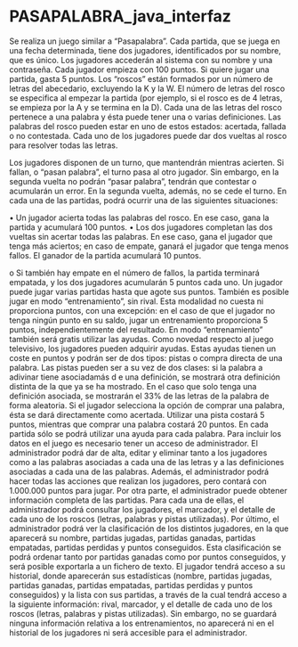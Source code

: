 # PASAPALABRA_java_interfaz

Se realiza un juego similar a “Pasapalabra”. Cada partida, que se juega en una fecha determinada, tiene dos jugadores, identificados por su nombre, que es único. Los jugadores accederán al sistema con su nombre y una contraseña. Cada jugador empieza con 100 puntos. Si quiere jugar una partida, gasta 5 puntos. Los “roscos” están formados por un número de letras del abecedario, excluyendo la K y la W. El número de letras del rosco se especifica al empezar la partida (por ejemplo, si el rosco es de 4 letras, se empieza por la A y se termina en la D). Cada una de las letras del rosco pertenece a una palabra y ésta puede tener una o varias definiciones. Las palabras del rosco pueden estar en uno de estos estados: acertada, fallada o no contestada.
Cada uno de los jugadores puede dar dos vueltas al rosco para resolver todas las letras.

Los jugadores disponen de un turno, que mantendrán mientras acierten. Si fallan, o “pasan palabra”, el turno pasa al otro jugador. Sin embargo, en la segunda vuelta no podrán “pasar palabra”, tendrán que contestar o acumularán un error. En la segunda vuelta, además, no se cede el turno.
En cada una de las partidas, podrá ocurrir una de las siguientes situaciones:

• Un jugador acierta todas las palabras del rosco. En ese caso, gana la partida y acumulará 100 puntos.
• Los dos jugadores completan las dos vueltas sin acertar todas las palabras. En ese caso, gana el jugador que tenga más aciertos; en caso de empate, ganará el jugador que tenga menos fallos. El ganador de la partida acumulará 10 puntos.

o Si también hay empate en el número de fallos, la partida terminará empatada, y los dos jugadores acumularán 5 puntos cada uno.
Un jugador puede jugar varias partidas hasta que agote sus puntos.
También es posible jugar en modo “entrenamiento”, sin rival. Esta modalidad no cuesta ni proporciona puntos, con una excepción: en el caso de que el jugador no tenga ningún punto en su saldo, jugar un entrenamiento proporciona 5 puntos, independientemente del resultado. En modo “entrenamiento” también será gratis utilizar las ayudas.
Como novedad respecto al juego televisivo, los jugadores pueden adquirir ayudas. Estas ayudas tienen un coste en puntos y podrán ser de dos tipos: pistas o compra directa de una palabra. Las pistas pueden ser a su vez de dos clases: si la palabra a adivinar tiene asociadamás d e una definición, se mostrará otra definición distinta de la que ya se ha mostrado. En el caso que solo tenga una definición asociada, se mostrarán el 33% de las letras de la
palabra de forma aleatoria. Si el jugador selecciona la opción de comprar una palabra, ésta se dará directamente como acertada. Utilizar una pista costará 5 puntos, mientras que comprar una palabra costará 20 puntos. En cada partida sólo se podrá utilizar una ayuda para cada palabra.
Para incluir los datos en el juego es necesario tener un acceso de administrador. El administrador podrá dar de alta, editar y eliminar tanto a los jugadores como a las palabras asociadas a cada una de las letras y a las definiciones asociadas a cada una de las palabras.
Además, el administrador podrá hacer todas las acciones que realizan los jugadores, pero contará con 1.000.000 puntos para jugar. Por otra parte, el administrador puede obtener información completa de las partidas. Para cada una de ellas, el administrador podrá consultar los jugadores, el marcador, y el detalle de cada uno de los roscos (letras, palabras y pistas utilizadas). Por último, el administrador podrá ver la clasificación de los distintos jugadores, en la que aparecerá su nombre, partidas jugadas, partidas ganadas, partidas empatadas, partidas perdidas y puntos conseguidos. Esta clasificación se podrá ordenar tanto por partidas ganadas como por puntos conseguidos, y será posible exportarla a un fichero de texto.
El jugador tendrá acceso a su historial, donde aparecerán sus estadísticas (nombre, partidas jugadas, partidas ganadas, partidas empatadas, partidas perdidas y puntos conseguidos) y la lista con sus partidas, a través de la cual tendrá acceso a la siguiente información: rival,
marcador, y el detalle de cada uno de los roscos (letras, palabras y pistas utilizadas). Sin embargo, no se guardará ninguna información relativa a los entrenamientos, no aparecerá ni en el historial de los jugadores ni será accesible para el administrador.
